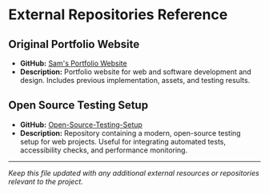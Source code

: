 # External Repositories Reference

## Original Portfolio Website
- **GitHub:** [Sam's Portfolio Website](https://github.com/colaone1/Sam-s-Portfolio-Website-)
- **Description:** Portfolio website for web and software development and design. Includes previous implementation, assets, and testing results.

## Open Source Testing Setup
- **GitHub:** [Open-Source-Testing-Setup](https://github.com/colaone1/Open-Source-Testing-Setup)
- **Description:** Repository containing a modern, open-source testing setup for web projects. Useful for integrating automated tests, accessibility checks, and performance monitoring.

---

_Keep this file updated with any additional external resources or repositories relevant to the project._ 